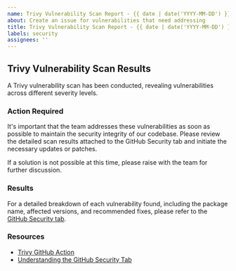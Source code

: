 ```yaml
---
name: Trivy Vulnerability Scan Report - {{ date | date('YYYY-MM-DD') }}
about: Create an issue for vulnerabilities that need addressing
title: Trivy Vulnerability Scan Report - {{ date | date('YYYY-MM-DD') }}
labels: security
assignees: ''
---
```


## Trivy Vulnerability Scan Results

A Trivy vulnerability scan has been conducted, revealing vulnerabilities across different severity levels.

### Action Required

It's important that the team addresses these vulnerabilities as soon as possible to maintain the security integrity of our codebase. Please review the detailed scan results attached to the GitHub Security tab and initiate the necessary updates or patches.

If a solution is not possible at this time, please raise with the team for further discussion.

### Results

For a detailed breakdown of each vulnerability found, including the package name, affected versions, and recommended fixes, please refer to the [GitHub Security tab](https://github.com/ministryofjustice/operations-engineering/security/code-scanning).

### Resources

- [Trivy GitHub Action](https://github.com/aquasecurity/trivy-action)
- [Understanding the GitHub Security Tab](https://docs.github.com/en/code-security/security-advisories/about-github-security-advisories)
